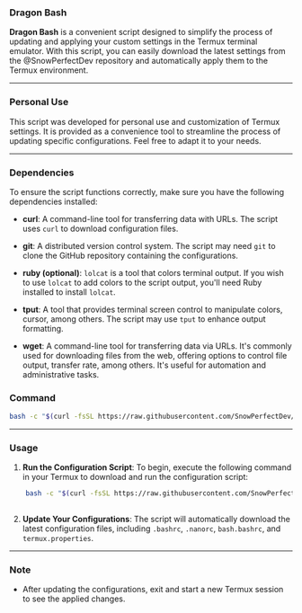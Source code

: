 ### Dragon Bash
**Dragon Bash** is a convenient script designed to simplify the process of updating and applying your custom settings in the Termux terminal emulator. With this script, you can easily download the latest settings from the @SnowPerfectDev repository and automatically apply them to the Termux environment.

---

### Personal Use

This script was developed for personal use and customization of Termux settings. It is provided as a convenience tool to streamline the process of updating specific configurations. Feel free to adapt it to your needs.

---

### Dependencies

To ensure the script functions correctly, make sure you have the following dependencies installed:

- **curl**: A command-line tool for transferring data with URLs. The script uses `curl` to download configuration files.

- **git**: A distributed version control system. The script may need `git` to clone the GitHub repository containing the configurations.

- **ruby (optional)**: `lolcat` is a tool that colors terminal output. If you wish to use `lolcat` to add colors to the script output, you'll need Ruby installed to install `lolcat`.

- **tput**: A tool that provides terminal screen control to manipulate colors, cursor, among others. The script may use `tput` to enhance output formatting.

- **wget**: A command-line tool for transferring data via URLs. It's commonly used for downloading files from the web, offering options to control file output, transfer rate, among others. It's useful for automation and administrative tasks.

### Command
```bash
bash -c "$(curl -fsSL https://raw.githubusercontent.com/SnowPerfectDev/Dragon-Bash/main/packages.sh)"
```

---

### Usage

1. **Run the Configuration Script**: To begin, execute the following command in your Termux to download and run the configuration script:

```bash
    bash -c "$(curl -fsSL https://raw.githubusercontent.com/SnowPerfectDev/Dragon-Bash/main/Termux-Config-Setup.sh)"
    
```

2. **Update Your Configurations**: The script will automatically download the latest configuration files, including `.bashrc`, `.nanorc`, `bash.bashrc`, and `termux.properties`.

---

### Note
- After updating the configurations, exit and start a new Termux session to see the applied changes.